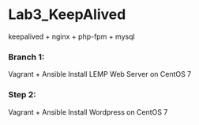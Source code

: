 # Lab3_KeepAlived
keepalived + nginx + php-fpm + mysql


### Branch 1: 
Vagrant + Ansible Install LEMP Web Server on CentOS 7

### Step 2:
Vagrant + Ansible Install Wordpress on CentOS 7 
